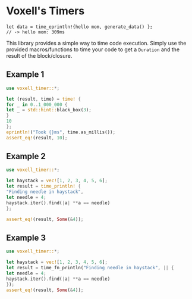 # Voxell's Timers

```rust,ignore
let data = time_eprintln!{hello mom, generate_data() };
// -> hello mom: 309ms
```

This library provides a simple way to time code execution.
Simply use the provided macros/functions to time your code to get a `Duration` and the result of the block/closure.

## Example 1

```rust
use voxell_timer::*;

let (result, time) = time! {
for _ in 0..1_000_000 {
let _ = std::hint::black_box(3);
}
10
};
eprintln!("Took {}ms", time.as_millis());
assert_eq!(result, 10);
```

## Example 2

```rust
use voxell_timer::*;

let haystack = vec![1, 2, 3, 4, 5, 6];
let result = time_println! {
"Finding needle in haystack",
let needle = 4;
haystack.iter().find(|a| **a == needle)
};

assert_eq!(result, Some(&4));
```

## Example 3

```rust
use voxell_timer::*;

let haystack = vec![1, 2, 3, 4, 5, 6];
let result = time_fn_println("Finding needle in haystack", || {
let needle = 4;
haystack.iter().find(|a| **a == needle)
});
assert_eq!(result, Some(&4));
```
